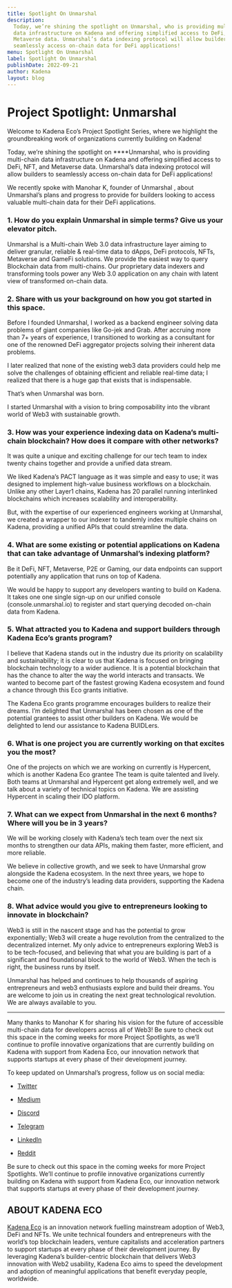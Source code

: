 ```yaml
---
title: Spotlight On Unmarshal
description:
  Today, we’re shining the spotlight on Unmarshal, who is providing multi-chain
  data infrastructure on Kadena and offering simplified access to DeFi, NFT, and
  Metaverse data. Unmarshal’s data indexing protocol will allow builders to
  seamlessly access on-chain data for DeFi applications!
menu: Spotlight On Unmarshal
label: Spotlight On Unmarshal
publishDate: 2022-09-21
author: Kadena
layout: blog
---
```


# Project Spotlight: Unmarshal

Welcome to Kadena Eco’s Project Spotlight Series, where we highlight the
groundbreaking work of organizations currently building on Kadena!

Today, we’re shining the spotlight on \*\*\*\*Unmarshal, who is providing
multi-chain data infrastructure on Kadena and offering simplified access to
DeFi, NFT, and Metaverse data. Unmarshal’s data indexing protocol will allow
builders to seamlessly access on-chain data for DeFi applications!

We recently spoke with Manohar K, founder of Unmarshal , about Unmarshal’s plans
and progress to provide for builders looking to access valuable multi-chain data
for their DeFi applications.

### 1. How do you explain Unmarshal in simple terms? Give us your elevator pitch.

Unmarshal is a Multi-chain Web 3.0 data infrastructure layer aiming to deliver
granular, reliable & real-time data to dApps, DeFi protocols, NFTs, Metaverse
and GameFi solutions. We provide the easiest way to query Blockchain data from
multi-chains. Our proprietary data indexers and transforming tools power any Web
3.0 application on any chain with latent view of transformed on-chain data.

### 2. Share with us your background on how you got started in this space.

Before I founded Unmarshal, I worked as a backend engineer solving data problems
of giant companies like Go-jek and Grab. After accruing more than 7+ years of
experience, I transitioned to working as a consultant for one of the renowned
DeFi aggregator projects solving their inherent data problems.

I later realized that none of the existing web3 data providers could help me
solve the challenges of obtaining efficient and reliable real-time data; I
realized that there is a huge gap that exists that is indispensable.

That’s when Unmarshal was born.

I started Unmarshal with a vision to bring composability into the vibrant world
of Web3 with sustainable growth.

### 3. How was your experience indexing data on Kadena’s multi-chain blockchain? How does it compare with other networks?

It was quite a unique and exciting challenge for our tech team to index twenty
chains together and provide a unified data stream.

We liked Kadena’s PACT language as it was simple and easy to use; it was
designed to implement high-value business workflows on a blockchain. Unlike any
other Layer1 chains, Kadena has 20 parallel running interlinked blockchains
which increases scalability and interoperability.

But, with the expertise of our experienced engineers working at Unmarshal, we
created a wrapper to our indexer to tandemly index multiple chains on Kadena,
providing a unified APIs that could streamline the data.

### 4. What are some existing or potential applications on Kadena that can take advantage of Unmarshal’s indexing platform?

Be it DeFi, NFT, Metaverse, P2E or Gaming, our data endpoints can support
potentially any application that runs on top of Kadena.

We would be happy to support any developers wanting to build on Kadena. It takes
one one single sign-up on our unified console (console.unmarshal.io) to register
and start querying decoded on-chain data from Kadena.

### 5. What attracted you to Kadena and support builders through Kadena Eco’s grants program?

I believe that Kadena stands out in the industry due its priority on scalability
and sustainability; it is clear to us that Kadena is focused on bringing
blockchain technology to a wider audience. It is a potential blockchain that has
the chance to alter the way the world interacts and transacts. We wanted to
become part of the fastest growing Kadena ecosystem and found a chance through
this Eco grants initiative.

The Kadena Eco grants programme encourages builders to realize their dreams. I’m
delighted that Unmarshal has been chosen as one of the potential grantees to
assist other builders on Kadena. We would be delighted to lend our assistance to
Kadena BUIDLers.

### 6. What is one project you are currently working on that excites you the most?

One of the projects on which we are working on currently is Hypercent, which is
another Kadena Eco grantee The team is quite talented and lively. Both teams at
Unmarshal and Hypercent get along extremely well, and we talk about a variety of
technical topics on Kadena. We are assisting Hypercent in scaling their IDO
platform.

### 7. What can we expect from Unmarshal in the next 6 months? Where will you be in 3 years?

We will be working closely with Kadena’s tech team over the next six months to
strengthen our data APIs, making them faster, more efficient, and more reliable.

We believe in collective growth, and we seek to have Unmarshal grow alongside
the Kadena ecosystem. In the next three years, we hope to become one of the
industry’s leading data providers, supporting the Kadena chain.

### 8. What advice would you give to entrepreneurs looking to innovate in blockchain?

Web3 is still in the nascent stage and has the potential to grow exponentially;
Web3 will create a huge revolution from the centralized to the decentralized
internet. My only advice to entrepreneurs exploring Web3 is to be tech-focused,
and believing that what you are building is part of a significant and
foundational block to the world of Web3. When the tech is right, the business
runs by itself.

Unmarshal has helped and continues to help thousands of aspiring entrepreneurs
and web3 enthusiasts explore and build their dreams. You are welcome to join us
in creating the next great technological revolution. We are always available to
you.

---

Many thanks to Manohar K for sharing his vision for the future of accessible
multi-chain data for developers across all of Web3! Be sure to check out this
space in the coming weeks for more Project Spotlights, as we’ll continue to
profile innovative organizations that are currently building on Kadena with
support from Kadena Eco, our innovation network that supports startups at every
phase of their development journey.

To keep updated on Unmarshal’s progress, follow us on social media:

- [Twitter](https://twitter.com/unmarshal)

- [Medium](http://blog.unmarshal.io)

- [Discord](http://discord.gg/SqhYdGYtEr)

- [Telegram](https://t.me/Unmarshal_Announcements)

- [LinkedIn](https://www.linkedin.com/company/unmarshal-io/)

- [Reddit](https://www.reddit.com/r/unmarshal_io)

Be sure to check out this space in the coming weeks for more Project Spotlights.
We’ll continue to profile innovative organizations currently building on Kadena
with support from Kadena Eco, our innovation network that supports startups at
every phase of their development journey.

## ABOUT KADENA ECO

[Kadena Eco](./kadena-eco-grants-2022-04-21) is an innovation network fuelling
mainstream adoption of Web3, DeFi and NFTs. We unite technical founders and
entrepreneurs with the world’s top blockchain leaders, venture capitalists and
acceleration partners to support startups at every phase of their development
journey. By leveraging Kadena’s builder-centric blockchain that delivers Web3
innovation with Web2 usability, Kadena Eco aims to speed the development and
adoption of meaningful applications that benefit everyday people, worldwide.
